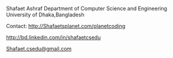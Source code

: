 Shafaet Ashraf
Department of Computer Science and Engineering
University of Dhaka,Bangladesh

Contact:
http://Shafaetsplanet.com/planetcoding

http://bd.linkedin.com/in/shafaetcsedu

Shafaet.csedu@gmail.com

